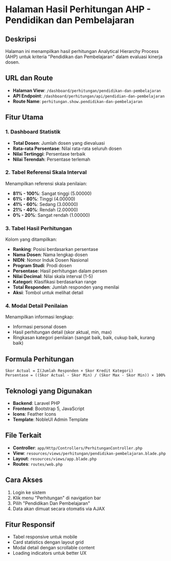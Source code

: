 # Halaman Hasil Perhitungan AHP - Pendidikan dan Pembelajaran

## Deskripsi
Halaman ini menampilkan hasil perhitungan Analytical Hierarchy Process (AHP) untuk kriteria "Pendidikan dan Pembelajaran" dalam evaluasi kinerja dosen.

## URL dan Route
- **Halaman View**: `/dashboard/perhitungan/pendidikan-dan-pembelajaran`
- **API Endpoint**: `/dashboard/perhitungan/api/pendidian-dan-pembelajaran`
- **Route Name**: `perhitungan.show.pendidikan-dan-pembelajaran`

## Fitur Utama

### 1. Dashboard Statistik
- **Total Dosen**: Jumlah dosen yang dievaluasi
- **Rata-rata Persentase**: Nilai rata-rata seluruh dosen
- **Nilai Tertinggi**: Persentase terbaik
- **Nilai Terendah**: Persentase terlemah

### 2. Tabel Referensi Skala Interval
Menampilkan referensi skala penilaian:
- **81% - 100%**: Sangat tinggi (5.00000)
- **61% - 80%**: Tinggi (4.00000)
- **41% - 60%**: Sedang (3.00000)
- **21% - 40%**: Rendah (2.00000)
- **0% - 20%**: Sangat rendah (1.00000)

### 3. Tabel Hasil Perhitungan
Kolom yang ditampilkan:
- **Ranking**: Posisi berdasarkan persentase
- **Nama Dosen**: Nama lengkap dosen
- **NIDN**: Nomor Induk Dosen Nasional
- **Program Studi**: Prodi dosen
- **Persentase**: Hasil perhitungan dalam persen
- **Nilai Decimal**: Nilai skala interval (1-5)
- **Kategori**: Klasifikasi berdasarkan range
- **Total Responden**: Jumlah responden yang menilai
- **Aksi**: Tombol untuk melihat detail

### 4. Modal Detail Penilaian
Menampilkan informasi lengkap:
- Informasi personal dosen
- Hasil perhitungan detail (skor aktual, min, max)
- Ringkasan kategori penilaian (sangat baik, baik, cukup baik, kurang baik)

## Formula Perhitungan
```
Skor Actual = Σ(Jumlah Responden × Skor Kredit Kategori)
Persentase = ((Skor Actual - Skor Min) / (Skor Max - Skor Min)) × 100%
```

## Teknologi yang Digunakan
- **Backend**: Laravel PHP
- **Frontend**: Bootstrap 5, JavaScript
- **Icons**: Feather Icons
- **Template**: NobleUI Admin Template

## File Terkait
- **Controller**: `app/Http/Controllers/PerhitunganController.php`
- **View**: `resources/views/perhitungan/pendidikan-pembelajaran.blade.php`
- **Layout**: `resources/views/app.blade.php`
- **Routes**: `routes/web.php`

## Cara Akses
1. Login ke sistem
2. Klik menu "Perhitungan" di navigation bar
3. Pilih "Pendidikan Dan Pembelajaran"
4. Data akan dimuat secara otomatis via AJAX

## Fitur Responsif
- Tabel responsive untuk mobile
- Card statistics dengan layout grid
- Modal detail dengan scrollable content
- Loading indicators untuk better UX
